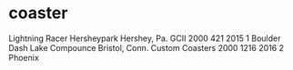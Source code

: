 # coaster
Lightning Racer	Hersheypark	Hershey, Pa.	GCII	2000	421	2015
1	Boulder Dash	Lake Compounce	Bristol, Conn.	Custom Coasters	2000	1216	2016
2	Phoenix
